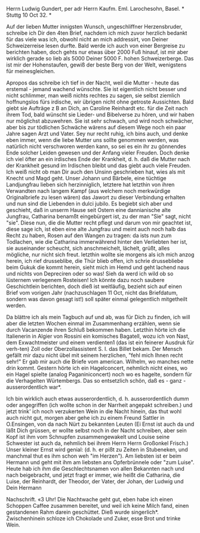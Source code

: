Herrn Ludwig Gundert, per adr Herrn Kaufm. Eml. Larochesohn, Basel. 
<XXXII>* Stuttg 10 Oct 32. <Mittwoch>*

Auf der lieben Mutter innigsten Wunsch, ungeschliffner Herzensbruder, schreibe ich Dir den 4ten Brief, nachdem ich mich zuvor herzlich bedankt für das viele was ich, obwohl nicht an mich addressirt, von Deiner Schweizerreise lesen durfte. Bald werde ich auch von einer Bergreise zu berichten haben, doch gehts nur etwas über 2000 Fuß hinauf, ist mir aber wirklich gerade so lieb als 5000 Deiner 5000 F. hohen Schweizerberge. Das ist mir der Hohenstaufen, gewiß der beste Berg von der Welt, wenigstens für meinesgleichen.

Apropos das schreibe ich tief in der Nacht, weil die Mutter - heute das erstemal - jemand wachend wünschte. Sie ist eigentlich nicht besser und nicht schlimmer, man weiß nichts rechtes zu sagen, sie selbst ziemlich hoffnungslos fürs irdische, wir übrigen nicht ohne getroste Aussichten. Bald giebt sie Aufträge z B an Dich, an Caroline Reinhardt etc. für die Zeit nach ihrem Tod, bald wünscht sie Lieder- und Bibelverse zu hören, und wir haben nur möglichst abzuwehren. Sie ist sehr schwach, und wird noch schwächer, aber bis zur tödlichen Schwäche wärens auf diesem Wege noch ein paar Jahre sagen Arzt und Vater. Sey nur recht ruhig, ich bins auch, und denke eben immer, wenn die liebe Mutter uns sollte genommen werden, was natürlich nicht verschworen werden kann, so sei es ein ihr zu gönnendes Ende solcher Leiden gewesen und der Anfang vieler Freuden. Doch denke ich viel öfter an ein irdisches Ende der Krankheit, d. h. daß die Mutter nach der Krankheit gesund im Irdischen bleibt und das giebt auch viele Freuden. 
Ich weiß nicht ob man Dir auch den Unsinn geschrieben hat, wies als mit Knecht und Magd geht. Unser Johann und Bärbele, eine tüchtige Landjungfrau lieben sich herzinniglich, letztere hat letzthin von ihren Verwandten nach langem Kampf (aus welchem noch merkwürdige Originalbriefe zu lesen wären) das Jawort zu dieser Verbindung erhalten und nun sind die Liebenden in dulci jubilo. Es begiebt sich aber und geschieht, daß in unserm Hause seit Ostern eine dannianische alte Jungfrau, Catharina benamßt eingebürgert ist, zu der man "Sie" sagt, nicht "sie". Diese nun, die die Mutter recht pflegt und darum von mir geachtet ist, diese sage ich, ist eben eine alte Jungfrau und meint auch noch halb das Recht zu haben, Rosen auf den Wangen zu tragen: da ists nun zum Todlachen, wie die Catharina immerwährend hinter den Verliebten her ist, sie auseinander scheucht, sich anschmeichelt, lächelt, grüßt, alles mögliche, nur nicht sich freut. letzthin wollte sie morgens als ich mich anzog herein, ich rief drusseblibe, die Thür blieb offen, ich schrie drussebliebe beim Gukuk die kommt herein, sieht mich im Hemd und geht lachend naus und nichts von Depreciren oder so was! Sieh da werd ich wild ob so lüsternem verlegenem Rosteisen! Ich könnte dazu noch saubere Geschichtlein berichten, doch dieß ist weitläufig, bezieht sich auf einen Brief vom vorigen Jahr (nachzuschlagen 11 Oct, nicht das Briefdatum, sondern was davon gesagt ist!) soll später einmal gelegentlich mitgetheilt werden.

Da blättre ich als mein Tagbuch auf und ab, was für Dich zu finden, ich will aber die letzten Wochen einmal im Zusammenhang erzählen, wenn sie durch Vacanzende ihren Schluß bekommen haben. Letzthin hörte ich die Italienerin in Algier von Rossini ein komisches Bagatell, wozu ich von Nast, dem Exwachtmeister und einem verdienten1 (das ist ein feinerer Ausdruk für verh-ten) Zoll oder Oberzollassistent S. I. das Billet bekam. Der Mensch gefällt mir dazu nicht übel mit seinem herzlichen, "fehl mich Ihnen recht sehr!" Er gab mir auch die Briefe vom american. Wilhelm, wo manches nette drin kommt. Gestern hörte ich ein Hagelconcert, nehmlich nicht eines, wo ein Hagel spielte (analog Paganiniconcert) noch wo es hagelte, sondern für die Verhagelten Würtembergs. Das so entsetzlich schön, daß es - ganz - ausserordentlich war*.

Ich bin wirklich auch etwas ausserordentlich, d. h. ausserordentlich dumm oder angegriffen (ich wollte schon in der Narrheit angepakt schreiben.) und jetzt trink' ich noch verzukerten Wein in die Nacht hinein, das thut wohl auch nicht gut, morgen aber gehe ich zu einem Freund Sattler in O.Ensingen, von da nach Nürt zu bekannten Leuten (Ei Ernst ist auch da und läßt Dich grüssen, er wollte selbst noch in der Nacht schreiben, aber sein Kopf ist ihm vom Schnupfen zusammengewakelt und Louise seine Schwester ist auch da, nehmlich bei ihrem Herrn Herrn Großonkel Frisch.) Unser kleiner Ernst wird genial: (d. h. er pißt zu Zeiten in Stubeneken, und manchmal thut es ihm schon weh "im Herzen"). Am liebsten ist er beim Hermann und geht mit ihm am liebsten ans Opferbrünnele oder "zum Luise". Heute hab ich ihm die Geschlechtsnamen von allen Bekannten nach und nach beigebracht, und jetzt fragt er immer, wie heißt die Catharina, die Luise, der Reinhardt, der Theodor, der Vater, der Johan, der Ludwig und
 Dein Hermann

Nachschrift. «3 Uhr! Die Nachtwache geht gut, eben habe ich einen Schoppen Caffee zusammen bereitet, und weil ich keine Milch fand, einen gestandenen Rahm darein geschüttet. Dieß wurde singerlich*. Zwischenhinein schloze ich Chokolade und Zuker, esse Brot und trinke Wein.
